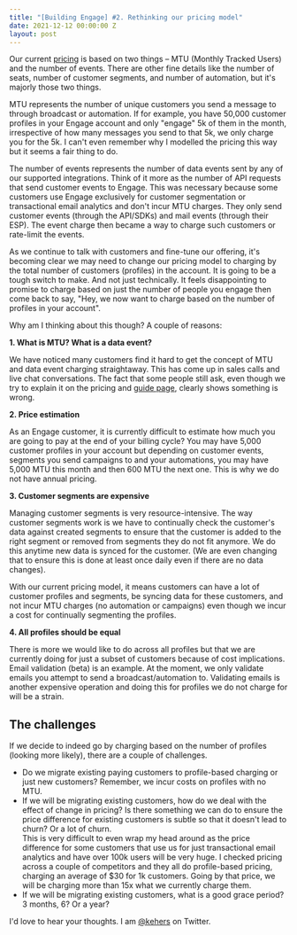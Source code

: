 ```yaml
---
title: "[Building Engage] #2. Rethinking our pricing model"
date: 2021-12-12 00:00:00 Z
layout: post
---
```


Our current [pricing](https://engage.so/pricing) is based on two things – MTU (Monthly Tracked Users) and the number of events. There are other fine details like the number of seats, number of customer segments, and number of automation, but it's majorly those two things. 

MTU represents the number of unique customers you send a message to through broadcast or automation. If for example, you have 50,000 customer profiles in your Engage account and only "engage" 5k of them in the month, irrespective of how many messages you send to that 5k, we only charge you for the 5k. I can't even remember why I modelled the pricing this way but it seems a fair thing to do.

The number of events represents the number of data events sent by any of our supported integrations. Think of it more as the number of API requests that send customer events to Engage. This was necessary because some customers use Engage exclusively for customer segmentation or transactional email analytics and don't incur MTU charges. They only send customer events (through the API/SDKs) and mail events (through their ESP). The event charge then became a way to charge such customers or rate-limit the events.

As we continue to talk with customers and fine-tune our offering, it's becoming clear we may need to change our pricing model to charging by the total number of customers (profiles) in the account. It is going to be a tough switch to make. And not just technically. It feels disappointing to promise to charge based on just the number of people you engage then come back to say, "Hey, we now want to charge based on the number of profiles in your account". 

Why am I thinking about this though? A couple of reasons:

**1. What is MTU? What is a data event?**

We have noticed many customers find it hard to get the concept of MTU and data event charging straightaway. This has come up in sales calls and live chat conversations. The fact that some people still ask, even though we try to explain it on the pricing and [guide page](https://engage.so/docs/guides/mtu), clearly shows something is wrong.

**2. Price estimation**

As an Engage customer, it is currently difficult to estimate how much you are going to pay at the end of your billing cycle? You may have 5,000 customer profiles in your account but depending on customer events, segments you send campaigns to and your automations, you may have 5,000 MTU this month and then 600 MTU the next one. This is why we do not have annual pricing. 

**3. Customer segments are expensive**

Managing customer segments is very resource-intensive. The way customer segments work is we have to continually check the customer's data against created segments to ensure that the customer is added to the right segment or removed from segments they do not fit anymore. We do this anytime new data is synced for the customer. (We are even changing that to ensure this is done at least once daily even if there are no data changes).

With our current pricing model, it means customers can have a lot of customer profiles and segments, be syncing data for these customers, and not incur MTU charges (no automation or campaigns) even though we incur a cost for continually segmenting the profiles.

**4. All profiles should be equal**

There is more we would like to do across all profiles but that we are currently doing for just a subset of customers because of cost implications. Email validation (beta) is an example. At the moment, we only validate emails you attempt to send a broadcast/automation to. Validating emails is another expensive operation and doing this for profiles we do not charge for will be a strain.

## The challenges

If we decide to indeed go by charging based on the number of profiles (looking more likely), there are a couple of challenges. 

- Do we migrate existing paying customers to profile-based charging or just new customers? Remember, we incur costs on profiles with no MTU.
- If we will be migrating existing customers, how do we deal with the effect of change in pricing? Is there something we can do to ensure the price difference for existing customers is subtle so that it doesn't lead to churn? Or a lot of churn.   
This is very difficult to even wrap my head around as the price difference for some customers that use us for just transactional email analytics and have over 100k users will be very huge. I checked pricing across a couple of competitors and they all do profile-based pricing, charging an average of $30 for 1k customers. Going by that price, we will be charging more than 15x what we currently charge them.
- If we will be migrating existing customers, what is a good grace period? 3 months, 6? Or a year?

I'd love to hear your thoughts. I am [@kehers](https://twitter.com/kehers) on Twitter.

